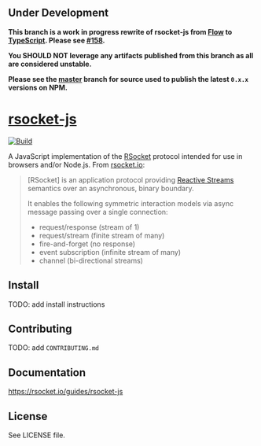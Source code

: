 ## Under Development

**This branch is a work in progress rewrite of rsocket-js from [Flow](https://flow.org/) to [TypeScript](https://www.typescriptlang.org/). Please see [#158](https://github.com/rsocket/rsocket-js/issues/158).**

**You SHOULD NOT leverage any artifacts published from this branch as all are considered unstable.**

**Please see the [master](https://github.com/rsocket/rsocket-js/tree/master) branch for source used to publish the latest `0.x.x` versions on NPM.**

# [rsocket-js](https://github.com/rsocket/rsocket-js)

[![Build](https://github.com/rsocket/rsocket-js/actions/workflows/build.yml/badge.svg?branch=1.0.x)](https://github.com/rsocket/rsocket-js/actions/workflows/build.yml)

A JavaScript implementation of the [RSocket](https://github.com/rsocket/rsocket)
protocol intended for use in browsers and/or Node.js. From [rsocket.io](http://rsocket.io/):

> [RSocket] is an application protocol providing
> [Reactive Streams](http://www.reactive-streams.org/) semantics over an
> asynchronous, binary boundary.
>
> It enables the following symmetric interaction models via async message
> passing over a single connection:
>
> - request/response (stream of 1)
> - request/stream (finite stream of many)
> - fire-and-forget (no response)
> - event subscription (infinite stream of many)
> - channel (bi-directional streams)

## Install

TODO: add install instructions

## Contributing

TODO: add `CONTRIBUTING.md`

## Documentation

https://rsocket.io/guides/rsocket-js

## License

See LICENSE file.
